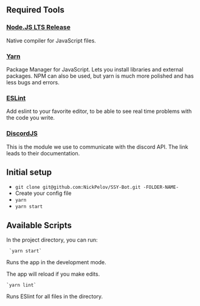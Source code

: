 ## Required Tools

### [Node.JS LTS Release](https://nodejs.org/en/)

Native compiler for JavaScript files.

### [Yarn](https://yarnpkg.com/en/docs/install)

Package Manager for JavaScript. Lets you install libraries and external packages.
NPM can also be used, but yarn is much more polished and has less bugs and errors.

### [ESLint](https://eslint.org/docs/user-guide/integrations)

Add eslint to your favorite editor, to be able to see real time problems with the code you write.

### [DiscordJS](https://discord.js.org/#/docs/main/stable/general/welcome)

This is the module we use to communicate with the discord API. The link leads to their documentation.

## Initial setup
   - ``` git clone git@github.com:NickPelov/SSY-Bot.git -FOLDER-NAME- ``` 
   - Create your config file
   - ``` yarn ```
   - ``` yarn start ```

## Available Scripts

In the project directory, you can run:

```
 `yarn start`
```

Runs the app in the development mode.<br>

The app will reload if you make edits.<br>

```
`yarn lint`
```

Runs ESlint for all files in the directory.
